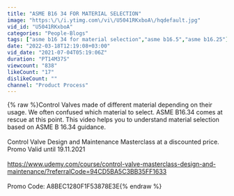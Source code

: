 ```yaml
---
title: "ASME B16 34 FOR MATERIAL SELECTION"
image: "https:\/\/i.ytimg.com\/vi\/U5041RKxboA\/hqdefault.jpg"
vid_id: "U5041RKxboA"
categories: "People-Blogs"
tags: ["asme b16 34 for material selection","asme b16.5","asme b16.25"]
date: "2022-03-18T12:19:08+03:00"
vid_date: "2021-07-04T05:19:06Z"
duration: "PT14M37S"
viewcount: "838"
likeCount: "17"
dislikeCount: ""
channel: "Product Process"
---
```

{% raw %}Control Valves made of different material depending on their usage. We often confused which material to select. ASME B16.34 comes at rescue at this point. This video helps you to understand material selection based on ASME B 16.34 guidance.<br /><br />Control Valve Design and Maintenance Masterclass at a discounted price. Promo Valid until 19.11.2021<br /><br /><a rel="nofollow" target="blank" href="https://www.udemy.com/course/control-valve-masterclass-design-and-maintenance/?referralCode=94CD5BA5C3BB35FF1633">https://www.udemy.com/course/control-valve-masterclass-design-and-maintenance/?referralCode=94CD5BA5C3BB35FF1633</a><br /><br />Promo Code: A8BEC1280F1F53878E3E{% endraw %}
